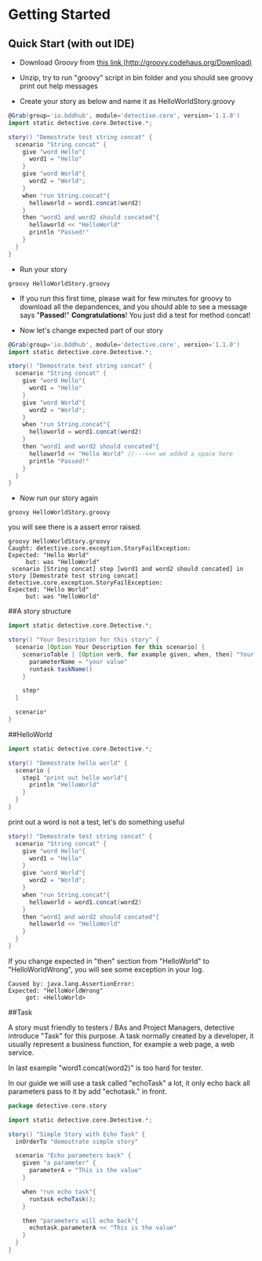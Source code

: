 # Getting Started

## Quick Start (with out IDE)

* Download Groovy from [this link (http://groovy.codehaus.org/Download)](http://groovy.codehaus.org/Download)

* Unzip, try to run "groovy" script in bin folder and you should see groovy print out help messages

* Create your story as below and name it as HelloWorldStory.groovy


```groovy
@Grab(group='io.bddhub', module='detective.core', version='1.1.0')
import static detective.core.Detective.*;

story() "Demostrate test string concat" {
  scenario "String concat" {
    give "word Hello"{
      word1 = "Hello"
    }
    give "word World"{
      word2 = "World";
    }
    when "run String.concat"{
      helloworld = word1.concat(word2)
    }
    then "word1 and word2 should concated"{
      helloworld << "HelloWorld"
      println "Passed!"
    }
  }
}
```

* Run your story
```
groovy HelloWorldStory.groovy
```


* If you run this first time, please wait for few minutes for groovy to download all the depandences, and you should able to see a message says "**Passed**!" **Congratulations**! You just did a test for method concat!

* Now let's change expected part of our story

```groovy
@Grab(group='io.bddhub', module='detective.core', version='1.1.0')
import static detective.core.Detective.*;

story() "Demostrate test string concat" {
  scenario "String concat" {
    give "word Hello"{
      word1 = "Hello"
    }
    give "word World"{
      word2 = "World";
    }
    when "run String.concat"{
      helloworld = word1.concat(word2)
    }
    then "word1 and word2 should concated"{
      helloworld << "Hello World" //---<<< we added a space here
      println "Passed!"
    }
  }
}
```

* Now run our story again
```
groovy HelloWorldStory.groovy
```
you will see there is a assert error raised.

```
groovy HelloWorldStory.groovy
Caught: detective.core.exception.StoryFailException:
Expected: "Hello World"
     but: was "HelloWorld"
 scenario [String concat] step [word1 and word2 should concated] in story [Demostrate test string concat]
detective.core.exception.StoryFailException:
Expected: "Hello World"
     but: was "HelloWorld"
```



##A story structure

```groovy
import static detective.core.Detective.*;

story() "Your Descritpion for this story" {
  scenario [Option Your Description for this scenario] {
    scenarioTable | [Option verb, for example given, when, then] "Your description for this step"{
      parameterName = "your value"
      runtask taskName()
    }

    step*
  }

  scenario*
}
```

##HelloWorld
```groovy
import static detective.core.Detective.*;

story() "Demostrate hello world" {
  scenario {
    step1 "print out hello world"{
      println "HelloWorld"
    }
  }
}
```

print out a word is not a test, let's do something useful
```groovy
story() "Demostrate test string concat" {
  scenario "String concat" {
    give "word Hello"{
      word1 = "Hello"
    }
    give "word World"{
      word2 = "World";
    }
    when "run String.concat"{
      helloworld = word1.concat(word2)
    }
    then "word1 and word2 should concated"{
      helloworld << "HelloWorld"
    }
  }
}
```

If you change expected in "then" section from "HelloWorld" to "HelloWorldWrong", you will see some exception in your log.

```log
Caused by: java.lang.AssertionError:
Expected: "HelloWorldWrong"
     got: <HelloWorld>
```

##Task

A story must friendly to testers / BAs and Project Managers, detective introduce "Task" for this purpose.
A task normally created by a developer, it usually represent a business function, for example a web page, a web service.

In last example "word1.concat(word2)" is too hard for tester.

In our guide we will use a task called "echoTask" a lot, it only echo back all parameters pass to it by add "echotask." in front.

```groovy
package detective.core.story

import static detective.core.Detective.*;

story() "Simple Story with Echo Task" {
  inOrderTo "demostrate simple story"

  scenario "Echo parameters back" {
    given "a parameter" {
      parameterA = "This is the value"
    }

    when "run echo task"{
      runtask echoTask();
    }

    then "parameters will echo back"{
      echotask.parameterA << "This is the value"
    }
  }
}

```


